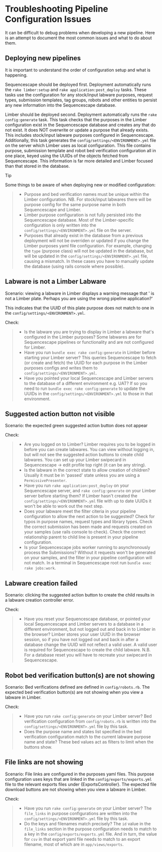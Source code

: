 <!--
# @markup markdown
# @title Troubleshooting
-->

# Troubleshooting Pipeline Configuration Issues

It can be difficult to debug problems when developing a new pipeline. Here is an attempt to document the most common issues and what to do about them.

## Deploying new pipelines

It is important to understand the order of configuration setup and what is happening.

Sequencescape should be deployed first.
Deployment automatically runs the `rake limber:setup` and `rake application:post_deploy` tasks.
These tasks use the configuration for any stock/input labware purposes, request types, submission templates, tag groups, robots and other entities to persist any new information into the Sequencescape database.

Limber should be deployed second.
Deployment automatically runs the `rake config:generate` task.
This task checks that the purposes in the Limber configuration exist in the Sequencescape database and creates any that do not exist. It does NOT overwrite or update a purpose that already exists. This includes stock/input labware purposes configured in Sequencescape.
Additionally, this task generates the `config/settings/<ENVIRONMENT>.yml` file on the server which Limber uses as local configuration.
This file contains purpose, submission template and robot bed verification configuration all in one place, keyed using the UUIDs of the objects fetched from Sequencescape. This information is far more detailed and Limber focused than that stored in the database.

> [!TIP]
Some things to be aware of when deploying new or modified configuration:
> - Purpose and bed verification names must be unique within the Limber configuration. NB. For stock/input labwares there will be purpose config for the same purpose name in both Sequencescape and Limber.
> - Limber purpose configuration is not fully persisted into the Sequencescape database. Most of the Limber-specific configuration is only written into the `config/settings/<ENVIRONMENT>.yml` file on the server.
> - Purposes that already exist in the database from a previous deployment will not be overriden or updated if you change the Limber purposes yaml file configuration. For example, changing the `type` (purpose class) will not be updated in the database, but will be updated in the `config/settings/<ENVIRONMENT>.yml` file, causing a mismatch. In these cases you have to manually update the database (using rails console where possible).

## Labware is not a Limber Labware

Scenario: viewing a labware in Limber displays a warning message that '<Purpose Name> is not a Limber plate. Perhaps you are using the wrong pipeline application?'

This indicates that the UUID of this plate purpose does not match to one in the `config/settings/<ENVIRONMENT>.yml`.

Check:
> - Is the labware you are trying to display in Limber a labware that's configured in the Limber purposes? Some labwares are for Sequencescape pipelines or functionality and are not configured for Limber.
> - Have you run `bundle exec rake config:generate` in Limber before starting your Limber server? This queries Sequencescape to fetch (or create and fetch) the UUID for each purpose in the Limber purposes configs and writes them to `config/settings/<ENVIRONMENT>.yml`.
> - Have you pointed your local Sequencescape and Limber servers to the database of a different environment e.g. UAT? If so you need to run `bundle exec rake config:generate` to update the UUIDs in the `config/settings/<ENVIRONMENT>.yml` to those in that environment.

## Suggested action button not visible

Scenario: the expected green suggested action button does not appear

Check:
> - Are you logged on to Limber? Limber requires you to be logged in before you can create labwares. You can view without logging in, but will not see the suggested action buttons to create child labwares. You can set up your Limber swipecard in Sequencescape -> edit profile top right (it can be any string).
> - Is the labware in the correct state to allow creation of children? Usually it must be in 'passed' state unless you are using a `PermissivePresenter`.
> - Have you run `rake application:post_deploy` on your Sequencescape server, and `rake config:generate` on your Limber server before starting them? If Limber hasn't created the `config/settings/<ENVIRONMENT>.yml` file with up to date UUIDs it won't be able to work out the next step.
> - Does your labware meet the filter citeria in your pipeline configuration to allow the next action to be suggested? Check for typos in purpose names, request types and library types. Check the correct submission has been made and requests created on your samples (use rails console to check). Check the correct relationship parent to child line is present in your pipeline configuration.
> - Is your Sequencescape jobs worker running to asynchronously process the Submissions? Without it requests won't be generated on your samples, and the filter in your pipeline configuration will not match. In a terminal in Sequencescape root run `bundle exec rake jobs:work`.

## Labware creation failed

Scenario: clicking the suggested action button to create the child results in a labware creation controller error.

Check:
> - Have you reset your Sequencescape database, or pointed your local Sequencescape and Limber servers to a database in a different environment, but not logged out and back in to Limber in the browser? Limber stores your user UUID in the browser session, so if you have not logged out and back in after a database change the UUID will not reflect a valid user. A valid user is required for Sequencescape to create the child labware.
N.B. For a database reset you will have to recreate your swipecard in Sequencescape.

## Robot bed verification button(s) are not showing

Scenario: Bed verifications defined are defined in `config/robots.rb`. The expected bed verification button(s) are not showing when you view a labware in Limber.

Check:
> - Have you run `rake config:generate` on your Limber server? Bed verification configuration from `config/robots.rb` is written into the `config/settings/<ENVIRONMENT>.yml` file by this task.
> - Does the purpose name and states list specified in the bed verification configuration match to the current labware purpose name and state? These bed values act as filters to limit when the buttons show.

## File links are not showing

Scenario: File links are configured in the purposes yaml files. This purpose configuration uses keys that are linked in the `config/exports/exports.yml` file to the relevant exports files under {ExportsController}. The expected file download buttons are not showing when you view a labware in Limber.

Check:
> - Have you run `rake config:generate` on your Limber server? The `file_links` in purpose configurations are written into the `config/settings/<ENVIRONMENT>.yml` file by this task.
> - Do the keys and filenames match precisely? The `id` value in the `file_links` section in the purpose configuration needs to match to a key in the `config/exports/exports.yml` file. And in turn, the value for `csv` in that export yaml file needs to match to an export filename, most of which are in `app/views/exports`.